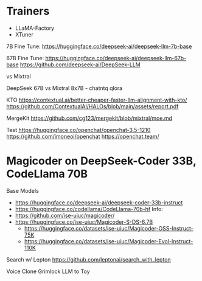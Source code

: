 # Trainers
* LLaMA-Factory
* XTuner

7B Fine Tune: https://huggingface.co/deepseek-ai/deepseek-llm-7b-base

67B Fine Tune:
https://huggingface.co/deepseek-ai/deepseek-llm-67b-base
https://github.com/deepseek-ai/DeepSeek-LLM

vs Mixtral

DeepSeek 67B vs Mixtral 8x7B - chatntq qlora

KTO
https://contextual.ai/better-cheaper-faster-llm-alignment-with-kto/
https://github.com/ContextualAI/HALOs/blob/main/assets/report.pdf

MergeKit
https://github.com/cg123/mergekit/blob/mixtral/moe.md

Test
https://huggingface.co/openchat/openchat-3.5-1210
https://github.com/imoneoi/openchat
https://openchat.team/


# Magicoder on DeepSeek-Coder 33B, CodeLlama 70B
Base Models
- https://huggingface.co/deepseek-ai/deepseek-coder-33b-instruct
- https://huggingface.co/codellama/CodeLlama-70b-hf
Info:
- https://github.com/ise-uiuc/magicoder/
- https://huggingface.co/ise-uiuc/Magicoder-S-DS-6.7B
	- https://huggingface.co/datasets/ise-uiuc/Magicoder-OSS-Instruct-75K
	- https://huggingface.co/datasets/ise-uiuc/Magicoder-Evol-Instruct-110K

Search w/ Lepton
https://github.com/leptonai/search_with_lepton


Voice Clone Grimlock
LLM to Toy